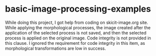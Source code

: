 # basic-image-processing-examples
While doing this project, I got help from coding on skicit-image.org site.
While applying the morphological processes, the image created after the application of the selected process is not saved, and then the selected process is applied on the original image. Code integrity is not provided in this clause. I ignored the requirement for code integrity in this item, as morphological transformations are low in success.
